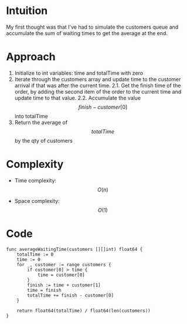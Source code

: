 # Intuition
My first thought was that I've had to simulate the customers queue and accumulate the sum of waiting times to get the average at the end.

# Approach
1. Initialize to int variables: time and totalTime with zero
2. Iterate through the customers array and update time to the customer arrival if that was after the current time.
2.1. Get the finish time of the order, by adding the second item of the order to the current time and update time to that value.
2.2. Accumulate the value $$finish - customer[0]$$ into totalTime
3. Return the average of $$totalTime$$ by the qty of customers

# Complexity
- Time complexity: $$O(n)$$

- Space complexity: $$O(1)$$

# Code
```
func averageWaitingTime(customers [][]int) float64 {
    totalTime := 0
    time := 0
	for _, customer := range customers {
        if customer[0] > time {
		    time = customer[0]
        }
		finish := time + customer[1]
        time = finish
        totalTime += finish - customer[0]
	}

	return float64(totalTime) / float64(len(customers))
}
```
